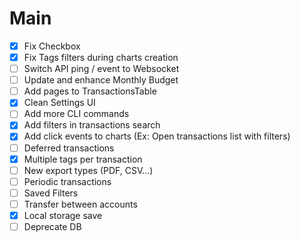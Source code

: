 # Main

- [x] Fix Checkbox
- [x] Fix Tags filters during charts creation
- [ ] Switch API ping / event to Websocket
- [ ] Update and enhance Monthly Budget
- [ ] Add pages to TransactionsTable
- [x] Clean Settings UI
- [ ] Add more CLI commands
- [x] Add filters in transactions search
- [x] Add click events to charts (Ex: Open transactions list with filters)
- [ ] Deferred transactions
- [x] Multiple tags per transaction
- [ ] New export types (PDF, CSV...)
- [ ] Periodic transactions
- [ ] Saved Filters
- [ ] Transfer between accounts 
- [x] Local storage save
- [ ] Deprecate DB